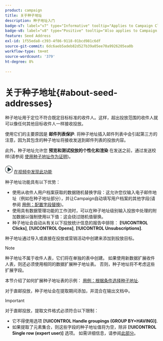 ```yaml
---
product: campaign
title: 关于种子地址
description: 种子地址入门
badge-v7: label="v7" type="Informative" tooltip="Applies to Campaign Classic v7"
badge-v8: label="v8" type="Positive" tooltip="Also applies to Campaign v8"
feature: Seed Address
exl-id: 1f55eda8-c393-4f86-9118-01bcd981c6df
source-git-commit: 6dc6aeb5adeb82d527b39a05ee70a9926205ea0b
workflow-type: tm+mt
source-wordcount: '379'
ht-degree: 8%

---
```


# 关于种子地址{#about-seed-addresses}



种子地址用于定位不符合既定目标标准的收件人。这样，超出投放范围的收件人就可以像任何其他目标收件人一样接收投放。

使用它们的主要原因是 **邮件列表保护**. 将种子地址插入邮件列表中会引起第三方的注意，因为其包含的种子地址将接收发送到邮件列表的投放内容。

此外，种子地址允许您 **预览和测试投放的个性化和渲染** 在发送之前，通过发送校样(请参阅 [使用种子地址作为证明](steps-defining-the-target-population.md#using-seed-addresses-as-proof))。

![](assets/do-not-localize/how-to-video.png) [在视频中发现此功能](steps-defining-the-target-population.md#seeds-and-proofs-video)

种子地址功能具有以下优势：

* 使用从收件人用户档案获取的数据随机替换字段：这允许您仅输入电子邮件地址（例如在种子地址部分），并让Campaign自动填写用户档案的其他字段(请参阅 [用例：配置字段替换](use-case--configuring-the-field-substitution.md))。
* 使用具有数据管理功能的工作流时，可以在种子地址级别输入投放中处理的附加数据以强制使用以下值：这会绕过随机值替换。
* 种子地址会自动从有关以下投放统计信息的报告中排除： **[!UICONTROL Clicks]**, **[!UICONTROL Opens]**, **[!UICONTROL Unsubscriptions]**.

种子地址通过导入或直接在投放或营销活动中创建来添加到投放目标。

>[!NOTE]
>
>种子地址不属于收件人表，它们将在单独的表中创建。 如果使用新数据扩展收件人表，则还必须使用相同的数据扩展种子地址表。 否则，种子地址将不考虑这些扩展字段。
>
>本节介绍了如何扩展种子地址表的示例： [用例：根据条件选择种子地址](use-case--selecting-seed-addresses-on-criteria.md).

对于直邮投放，种子地址会在提取期间添加，并混合在输出文档中。

>[!IMPORTANT]
>
>对于直邮投放，提取文件格式必须符合以下限制：
>
>* 它不得使用选项 **[!UICONTROL Handle groupings (GROUP BY+HAVING)]**.
>* 如果提取了元素集合，则这些字段的种子地址值将为空，除非 **[!UICONTROL Single row (expert user)]** 选项。 如需详细信息，请参阅[此部分](../../platform/using/executing-export-jobs.md#step-7---data-formatting)。
>

